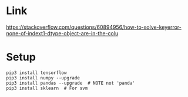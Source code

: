 # Link


https://stackoverflow.com/questions/60894956/how-to-solve-keyerror-none-of-indext1-dtype-object-are-in-the-colu

# Setup

    pip3 install tensorflow
    pip3 install numpy --upgrade
    pip3 install pandas --upgrade  # NOTE not 'panda'
    pip3 install sklearn  # For svm


